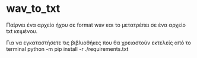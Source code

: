 # wav_to_txt

Παίρνει ένα αρχείο ήχου σε format wav και το μετατρέπει σε ένα αρχείο txt κειμένου.

Για να εγκαταστήσετε τις βιβλιοθήκες που θα χρειαστούν εκτελείς από το terminal 
python -m pip install -r ./requirements.txt
